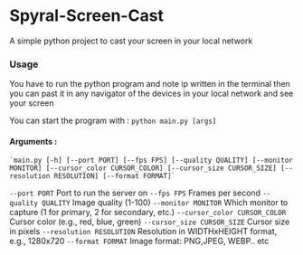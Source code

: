 # Spyral-Screen-Cast
A simple python project to cast your screen in your local network

### Usage
You have to run the python program and note ip written in the terminal then you can past it in any navigator of the devices in your local network and see your screen


You can start the program with :
`python main.py [args]`

#### Arguments : 

    `main.py [-h] [--port PORT] [--fps FPS] [--quality QUALITY] [--monitor MONITOR] [--cursor_color CURSOR_COLOR] [--cursor_size CURSOR_SIZE] [--resolution RESOLUTION] [--format FORMAT]`

  `--port PORT`           Port to run the server on
  `--fps FPS`         Frames per second
  `--quality QUALITY`   Image quality (1-100)
  `--monitor MONITOR`     Which monitor to capture (1 for primary, 2 for secondary, etc.)
  `--cursor_color CURSOR_COLOR`
                        Cursor color (e.g., red, blue, green)
  `--cursor_size CURSOR_SIZE`
                        Cursor size in pixels
  `--resolution RESOLUTION`
                        Resolution in WIDTHxHEIGHT format, e.g., 1280x720
  `--format FORMAT`       Image format: PNG,JPEG, WEBP.. etc